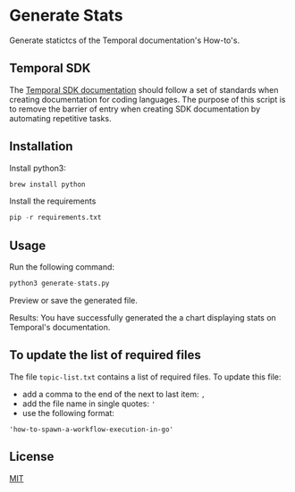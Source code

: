# Generate Stats

Generate statictcs of the Temporal documentation's How-to's.

## Temporal SDK

The [Temporal SDK documentation](https://docs.temporal.io/application-development) should follow a set of standards when creating documentation for coding languages. The purpose of this script is to remove the barrier of entry when creating SDK documentation by automating repetitive tasks.

## Installation

Install python3:

```bash
brew install python
```

Install the requirements

```python
pip -r requirements.txt
```

## Usage

Run the following command:

```python
python3 generate-stats.py
```

Preview or save the generated file.

Results: You have successfully generated the a chart displaying stats on Temporal's documentation.

## To update the list of required files

The file `topic-list.txt` contains a list of required files. To update this file:

- add a comma to the end of the next to last item: `,`
- add the file name in single quotes: `'`
- use the following format:

`'how-to-spawn-a-workflow-execution-in-go'`

## License

[MIT](https://choosealicense.com/licenses/mit/)
